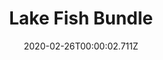 ---
templateKey: blog-post
featuredpost: false
date: 2020-02-26T00:00:02.711Z
featuredimage: /img/Lake_Fish_Bundle.png
title: Lake Fish Bundle
description: Fish Tank
count: 4 out of 4
reward: Dressed Spinner (1)
tags:
  - Largemouth Bass
  - Carp
  - Bullhead
  - Sturgeon
  - bundle
  - Fish Tank
---